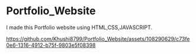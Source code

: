# Portfolio_Website
I made this Portfolio website using HTML,CSS,JAVASCRIPT.




https://github.com/Khushi8799/Portfolio_Website/assets/108290629/c73fe0e6-1316-4912-b75f-9803e5f08398

